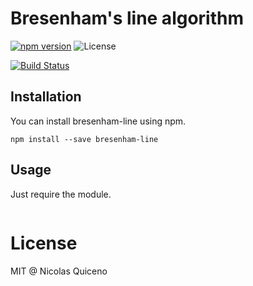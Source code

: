 # Bresenham's line algorithm

[![npm version](https://img.shields.io/npm/v/bresenham-line.svg)](https://www.npmjs.com/package/bresenham-line)
![License](https://img.shields.io/npm/l/bresenham-line.svg)

[![Build Status](https://travis-ci.org/nquicenob/bresenham-line.svg?branch=master)](https://travis-ci.org/nquicenob/bresenham-line)

## Installation
You can install bresenham-line using npm.

```
npm install --save bresenham-line
```


## Usage
Just require the module.

```javascript

```
# License
MIT @ Nicolas Quiceno
